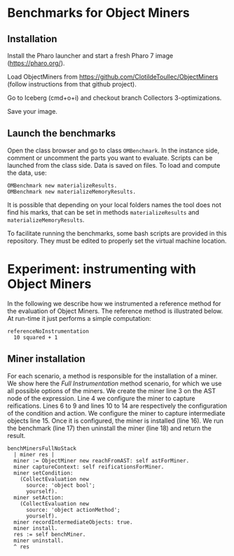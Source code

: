 # Benchmarks for Object Miners
## Installation
Install the Pharo launcher and start a fresh Pharo 7 image (https://pharo.org/).

Load ObjectMiners from https://github.com/ClotildeToullec/ObjectMiners (follow instructions from that github project).

Go to Iceberg (cmd+o+i) and checkout branch Collectors 3-optimizations.

Save your image.

## Launch the benchmarks

Open the class browser and go to class `OMBenchmark`. In the instance side, comment or uncomment the parts you want to evaluate. Scripts can be launched from the class side. Data is saved on files. To load and compute the data, use:

```Smalltalk
OMBenchmark new materializeResults.
OMBenchmark new materializeMemoryResults.
```

It is possible that depending on your local folders names the tool does not find his marks, that can be set in methods `materializeResults` and `materializeMemoryResults`.

To facilitate running the benchmarks, some bash scripts are provided in this repository. They must be edited to properly set the virtual machine location.

# Experiment: instrumenting with Object Miners
In the following we describe how we instrumented a reference method for the evaluation of Object Miners.
The reference method is illustrated below. At run-time it just performs a simple computation:

```Smalltalk
referenceNoInstrumentation
  10 squared + 1
```

## Miner installation
For each scenario, a method is responsible for the installation of a miner.
We show here the *Full Instrumentation* method scenario, for which we use all possible options of the miners.
We create the miner line 3 on the AST node of the expression.
Line 4 we configure the miner to capture reifications.
Lines 6 to 9 and lines 10 to 14 are respectively the configuration of the condition and action.
We configure the miner to capture intermediate objects line 15.
Once it is configured, the miner is installed (line 16).
We run the benchmark (line 17) then uninstall the miner (line 18) and return the result.


```Smalltalk
benchMinersFullNoStack
  | miner res |
  miner := ObjectMiner new reachFromAST: self astForMiner.
  miner captureContext: self reificationsForMiner.
  miner setCondition: 
    (CollectEvaluation new 
      source: 'object bool';
      yourself).
  miner setAction: 
    (CollectEvaluation new 
      source: 'object actionMethod'; 
      yourself).
  miner recordIntermediateObjects: true.
  miner install.
  res := self benchMiner.
  miner uninstall.
  ^ res
```
